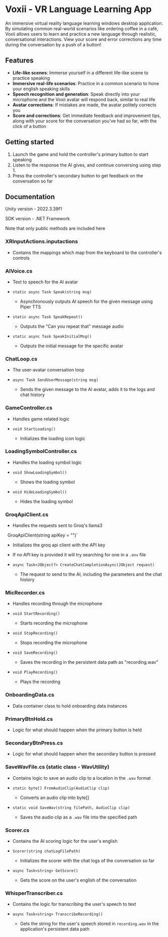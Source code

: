 # Voxii - VR Language Learning App

An immersive virtual reality language learning windows desktop application. By simulating common real-world scenarios like ordering coffee in a café, Voxii allows users to learn and practice a new language through realistic, conversational interactions. View your score and error corrections any time during the conversation by a push of a button!

## Features

- **Life-like scenes**: Immerse yourself in a different life-like scene to practice speaking
- **Immersive real-life scenarios**: Practice in a common scenario to hone your english speaking skills
- **Speech recognition and generation**: Speak directly into your microphone and the Voxii avatar will respond back, similar to real life
- **Avatar corrections**: If mistakes are made, the avatar politely corrects you
- **Score and corrections**: Get immediate feedback and improvement tips, along with your score for the conversation you've had so far, with the click of a button

## Getting started

1. Launch the game and hold the controller's primary button to start speaking
2. Listen to the response the AI gives, and continue conversing using step 1.
3. Press the controller's secondary button to get feedback on the conversation so far

## Documentation

Unity version - 2022.3.39f1

SDK version - .NET Framework

Note that only public methods are included here

### XRInputActions.inputactions
- Contains the mappings which map from the keyboard to the controller's controls

### AIVoice.cs
- Text to speech for the AI avatar

- `static async Task Speak(string msg)`
  - Asynchronously outputs AI speech for the given message using Piper TTS
 
- `static async Task SpeakRepeat()`
  - Outputs the "Can you repeat that" message audio
 
- `static async Task SpeakInitialMsg()`
  - Outputs the initial message for the specific avatar

 ### ChatLoop.cs
 - The user-avatar conversation loop

 - `async Task SendUserMessage(string msg)`
   - Sends the given message to the AI avatar, adds it to the logs and chat history

### GameController.cs
- Handles game related logic

- `void StartLoading()`
  - Initializes the loading icon logic
 
### LoadingSymbolController.cs
- Handles the loading symbol logic

- `void ShowLoadingSymbol()`
  - Shows the loading symbol
 
- `void HideLoadingSymbol()`
  - Hides the loading symbol

 ### GroqApiClient.cs
 - Handles the requests sent to Groq's llama3

 ` `GroqApiClient(string apiKey = "")`
   - Initializes the groq api client with the API key
   - If no API key is provided it will try searching for one in a `.env` file

 - `async Task<JObject?> CreateChatCompletionAsync(JObject request)`
   - The request to send to the AI, including the parameters and the chat history

### MicRecorder.cs
- Handles recording through the microphone

- `void StartRecording()`
  - Starts recording the microphone

- `void StopRecording()`
  - Stops recording the microphone
 
- `void SaveRecording()`
  - Saves the recording in the persistent data path as "recording.wav"
 
- `void PlayRecording()`
  - Plays the recording
 
### OnboardingData.cs
- Data container class to hold onboarding data instances

### PrimaryBtnHold.cs
- Logic for what should happen when the primary button is held

### SecondaryBtnPress.cs
- Logic for what should happen when the secondary button is pressed

### SaveWavFile.cs (static class - WavUtility)
- Contains logic to save an audio clip to a location in the `.wav` format

- `static byte[] FromAudioClip(AudioClip clip)`
  - Converts an audio clip into byte[]
 
- `static void SaveWav(string filePath, AudioClip clip)`
  - Saves the audio clip as a `.wav` file into the specified path
 
### Scorer.cs
- Contains the AI scoring logic for the user's english

- `Scorer(string chatLogFilePath)`
  - Initializes the scorer with the chat logs of the conversation so far
 
- `async Task<string> GetScore()`
  - Gets the score on the user's english of the conversation
 
### WhisperTranscriber.cs
- Contains the logic for transcribing the user's speech to text

- `async Task<string> TranscribeRecording()`
  - Gets the string for the user's speech stored in `recording.wav` in the application's persistent data path
 
